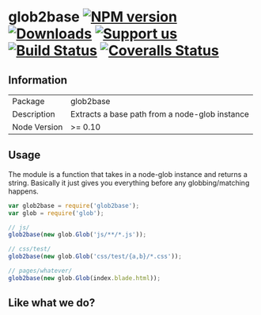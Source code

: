 # glob2base [![NPM version][npm-image]][npm-url] [![Downloads][downloads-image]][npm-url] [![Support us][gittip-image]][gittip-url] [![Build Status][travis-image]][travis-url] [![Coveralls Status][coveralls-image]][coveralls-url]


## Information

<table>
<tr>
<td>Package</td><td>glob2base</td>
</tr>
<tr>
<td>Description</td>
<td>Extracts a base path from a node-glob instance</td>
</tr>
<tr>
<td>Node Version</td>
<td>>= 0.10</td>
</tr>
</table>

## Usage

The module is a function that takes in a node-glob instance and returns a string. Basically it just gives you everything before any globbing/matching happens.

```javascript
var glob2base = require('glob2base');
var glob = require('glob');

// js/
glob2base(new glob.Glob('js/**/*.js'));

// css/test/
glob2base(new glob.Glob('css/test/{a,b}/*.css'));

// pages/whatever/
glob2base(new glob.Glob(index.blade.html));
```

## Like what we do?

[gittip-url]: https://www.gittip.com/WeAreFractal/
[gittip-image]: http://img.shields.io/gittip/WeAreFractal.svg

[downloads-image]: http://img.shields.io/npm/dm/glob2base.svg
[npm-url]: https://npmjs.org/package/glob2base
[npm-image]: http://img.shields.io/npm/v/glob2base.svg

[travis-url]: https://travis-ci.org/wearefractal/glob2base
[travis-image]: http://img.shields.io/travis/wearefractal/glob2base.svg

[coveralls-url]: https://coveralls.io/r/wearefractal/glob2base
[coveralls-image]: http://img.shields.io/coveralls/wearefractal/glob2base/master.svg
